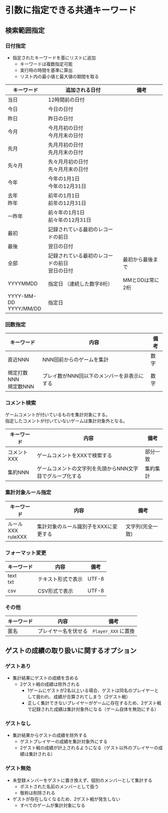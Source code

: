 # 引数に指定できる共通キーワード

## 検索範囲指定

### 日付指定
- 指定されたキーワードを基にリストに追加
  - キーワードは複数指定可能
  - 実行時の時間を基準に算出
  - リスト内の最小値と最大値の期間を取る

|         キーワード         |                   追加される日付                   |       備考       |
| -------------------------- | -------------------------------------------------- | ---------------- |
| 当日                       | 12時間前の日付                                     |                  |
| 今日                       | 今日の日付                                         |                  |
| 昨日                       | 昨日の日付                                         |                  |
| 今月                       | 今月月初の日付<br />今月月末の日付                 |                  |
| 先月                       | 先月月初の日付<br />先月月末の日付                 |                  |
| 先々月                     | 先々月月初の日付<br />先々月月末の日付             |                  |
| 今年                       | 今年の1月1日<br />今年の12月31日                   |                  |
| 去年<br />昨年             | 前年の1月1日<br />前年の12月31日                   |                  |
| 一昨年                     | 前々年の1月1日<br />前々年の12月31日               |                  |
| 最初                       | 記録されている最初のレコードの前日                 |                  |
| 最後                       | 翌日の日付                                         |                  |
| 全部                       | 記録されている最初のレコードの前日<br />翌日の日付 | 最初から最後まで |
| YYYYMMDD                   | 指定日 （連続した数字8桁）                         | MMとDDは常に2桁  |
| YYYY-MM-DD<br />YYYY/MM/DD | 指定日                                             |                  |

### 回数指定
|         キーワード         |                    内容                     | 備考 |
| -------------------------- | ------------------------------------------- | ---- |
| 直近NNN                    | NNN回前からのゲームを集計                   | 数字 |
| 規定打数NNN<br />規定数NNN | プレイ数がNNN回以下のメンバーを非表示にする | 数字 |

### コメント検索
ゲームコメントが付いているものを集計対象にする。<br />
指定したコメントが付いていないゲームは集計対象外となる。

| キーワード  |                           内容                            |   備考   |
| ----------- | --------------------------------------------------------- | -------- |
| コメントXXX | ゲームコメントをXXXで検索する                             | 部分一致 |
| 集約NNN     | ゲームコメントの文字列を先頭からNNN文字目でグループ化する | 集約集計 |

### 集計対象ルール指定
|       キーワード       |                 内容                  |       備考       |
| ---------------------- | ------------------------------------- | ---------------- |
| ルールXXX<br />ruleXXX | 集計対象のルール識別子をXXXに変更する | 文字列(完全一致) |

### フォーマット変更
|  キーワード   |        内容        | 備考  |
| ------------- | ------------------ | ----- |
| text<br />txt | テキスト形式で表示 | UTF-8 |
| csv           | CSV形式で表示      | UTF-8 |

### その他
| キーワード |         内容         |        備考         |
| ---------- | -------------------- | ------------------- |
| 匿名       | プレイヤー名を伏せる | `Player_XXX` に置換 |

## ゲストの成績の取り扱いに関するオプション
### ゲストあり
- 集計結果にゲストの成績を含める
  - 2ゲスト戦の成績は除外される
    - 1ゲームにゲストが2名以上いる場合、ゲストは同名のプレイヤーとして扱われ、成績が合算されてしまう（2ゲスト戦）
    - 正しく集計できないプレイヤーがゲームに存在するため、2ゲスト戦で記録された成績は集計対象外になる（ゲーム自体を無効にする）

### ゲストなし
- 集計結果からゲストの成績を除外する
  - ゲストプレイヤーの成績を集計対象外にする
  - 2ゲスト戦の成績が計上されるようになる（ゲスト以外のプレイヤーの成績は集計される）

### ゲスト無効
- 未登録メンバーをゲストに置き換えず、個別のメンバーとして集計する
  - ポストされた名前のメンバーとして扱う
  - 敬称は削除される
- ゲストが存在しなくなるため、2ゲスト戦が発生しない
  - すべてのゲームが集計対象になる
